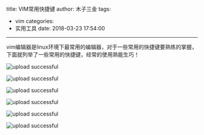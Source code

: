 title: VIM常用快捷键
author: 木子三金
tags:
  - vim
categories:
  - 实用工具
date: 2018-03-23 17:54:00
---
vim编辑器是linux环境下最常用的编辑器，对于一些常用的快捷键要熟练的掌握，下面就列举了一些常用的快捷键，经常的使用熟能生巧！

<!-- more -->


![upload successful](/images/pasted-21.png)

![upload successful](/images/pasted-22.png)

![upload successful](/images/pasted-23.png)

![upload successful](/images/pasted-24.png)

![upload successful](/images/pasted-25.png)

![upload successful](/images/pasted-26.png)